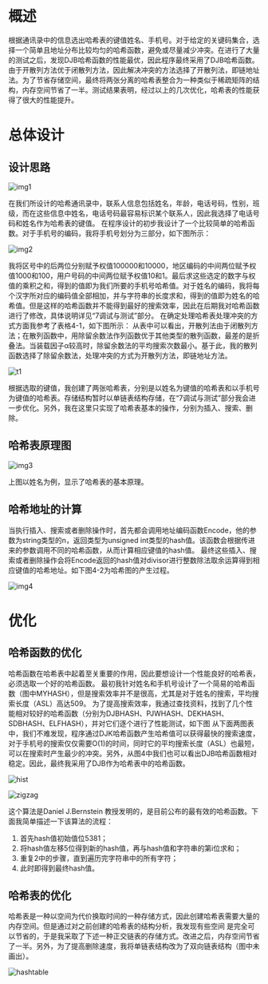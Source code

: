 # 概述

根据通讯录中的信息选出哈希表的键值姓名、手机号。对于给定的关键码集合，选择一个简单且地址分布比较均匀的哈希函数，避免或尽量减少冲突。在进行了大量的测试之后，发现DJB哈希函数的性能最优，因此程序最终采用了DJB哈希函数。由于开散列方法优于闭散列方法，因此解决冲突的方法选择了开散列法，即链地址法。为了节省存储空间，最终将两张分离的哈希表整合为一种类似于稀疏矩阵的结构，内存空间节省了一半。测试结果表明，经过以上的几次优化，哈希表的性能获得了很大的性能提升。

#	总体设计

## 设计思路

![img1](http://p1.bpimg.com/567571/c8db2910162d0567.png)

在我们所设计的哈希通讯录中，联系人信息包括姓名，年龄，电话号码，性别，班级，而在这些信息中姓名，电话号码最容易标识某个联系人，因此我选择了电话号码和姓名作为哈希表的键值。
在程序设计的初步我设计了一个比较简单的哈希函数。对于手机号的编码，我将手机号划分为三部分，如下图所示：

![img2](http://p1.bpimg.com/567571/0c962c1532ffcdc5.png)

我将区号中的后两位分别赋予权值100000和10000，地区编码的中间两位赋予权值1000和100，用户号码的中间两位赋予权值10和1。最后求这些选定的数字与权值的乘积之和，得到的值即为我们所要的手机号哈希值。对于姓名的编码，我将每个汉字所对应的编码值全部相加，并与字符串的长度求和，得到的值即为姓名的哈希值。但是这样的哈希函数并不能得到最好的搜索效率，因此在后期我对哈希函数进行了修改，具体说明详见“7调试与测试”部分。
在确定处理哈希表处理冲突的方式方面我参考了表格4-1，如下图所示：
从表中可以看出，开散列法由于闭散列方法；在散列函数中，用除留余数法作列函数优于其他类型的散列函数，最差的是折叠法。当装载因子α较高时，除留余数法的平均搜索次数最小。基于此，我的散列函数选择了除留余数法，处理冲突的方式为开散列方法，即链地址方法。

![t1](http://p1.bpimg.com/567571/89bec5b9ff6bb536.png)

根据选取的键值，我创建了两张哈希表，分别是以姓名为键值的哈希表和以手机号为键值的哈希表。存储结构暂时以单链表结构存储，在“7调试与测试”部分我会进一步优化。另外，我在这里只实现了哈希表基本的操作，分别为插入、搜索、删除。

## 哈希表原理图

![img3](http://i1.piimg.com/567571/029c09a7eeda3adf.png)

上图以姓名为例，显示了哈希表的基本原理。

## 哈希地址的计算

当执行插入、搜索或者删除操作时，首先都会调用地址编码函数Encode，他的参数为string类型的n，返回类型为unsigned int类型的hash值。该函数会根据传进来的参数调用不同的哈希函数，从而计算相应键值的hash值。
最终这些插入、搜索或者删除操作会将Encode返回的hash值对divisor进行整数除法取余运算得到相应键值的哈希地址。如下图4-2为哈希图的产生过程。

![img4](http://p1.bpimg.com/567571/e3dccad928442f12.png)


# 优化

## 哈希函数的优化

哈希函数在哈希表中起着至关重要的作用，因此要想设计一个性能良好的哈希表，必须选取一个好的哈希函数。
最初我针对姓名和手机号设计了一个简易的哈希函数（图中MYHASH），但是搜索效率并不是很高，尤其是对于姓名的搜索，平均搜索长度（ASL）高达509。
为了提高搜索效率，我通过查找资料，找到了几个性能相对较好的哈希函数（分别为DJBHASH、PJWHASH、DEKHASH、SDBHASH、ELFHASH），并对它们逐个进行了性能测试，如下图
从下面两图表中，我们不难发现，程序通过DJK哈希函数产生哈希值可以获得最快的搜索速度，对于手机号的搜索仅仅需要O(1)的时间，同时它的平均搜索长度（ASL）也最短，可以在搜索时产生最少的冲突。另外，从图4中我们也可以看出DJB哈希函数相对稳定。因此，最终我采用了DJB作为哈希表中的哈希函数。

![hist](http://p1.bpimg.com/567571/a895340cbf5ba9b8.png)

![zigzag](http://p1.bqimg.com/567571/c6b78dcc25bf34c6.png)

这个算法是Daniel J.Bernstein 教授发明的，是目前公布的最有效的哈希函数。下面我简单描述一下该算法的流程：
1. 首先hash值初始值位5381；
1.	将hash值左移5位得到新的hash值，再与hash值和字符串的第i位求和；
3.	重复2中的步骤，直到遍历完字符串中的所有字符；
4.	此时即得到最终hash值。

## 哈希表的优化

哈希表是一种以空间为代价换取时间的一种存储方式，因此创建哈希表需要大量的内存空间。但是通过对之前创建的哈希表的结构分析，我发现有些空间 是完全可以节省的，于是我采取了下述一种正交链表的存储方式。改进之后，内存空间节省了一半。另外，为了提高删除速度，我将单链表结构改为了双向链表结构（图中未画出）。

![hashtable](http://i1.piimg.com/567571/c037108d025863fb.png)
